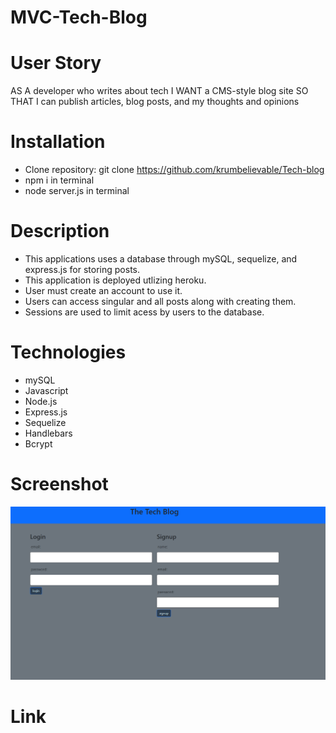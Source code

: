 # MVC-Tech-Blog

# User Story
AS A developer who writes about tech
I WANT a CMS-style blog site
SO THAT I can publish articles, blog posts, and my thoughts and opinions

# Installation
* Clone repository: git clone https://github.com/krumbelievable/Tech-blog
* npm i in terminal
* node server.js in terminal

# Description
* This applications uses a database through mySQL, sequelize, and express.js for storing posts.
* This application is deployed utlizing heroku.
* User must create an account to use it. 
* Users can access singular and all posts along with creating them.
* Sessions are used to limit acess by users to the database. 


# Technologies
* mySQL 
* Javascript 
* Node.js 
* Express.js 
* Sequelize 
* Handlebars
* Bcrypt

# Screenshot 
![Alt Text](/public/screenshot/Techblog%20screenshot.png)


# Link 